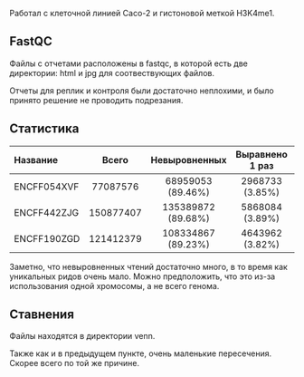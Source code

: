 Работал с клеточной линией Caco-2 и гистоновой меткой H3K4me1.


## FastQC

Файлы с отчетами расположены в fastqc, в которой есть две директории: html и jpg для соотвествующих файлов.

Отчеты для реплик и контроля были достаточно неплохими, и было принято решение не проводить подрезания.


## Статистика


| Название | Всего | Невыровненных | Выравнено 1 раз | Выравнено >1 раза|   
|:-|:-:|:-:|:-:|:-:|
ENCFF054XVF | 77087576 | 68959053 (89.46%) | 2968733 (3.85%) | 5159790 (6.69%) |
ENCFF442ZJG | 150877407 | 135389872 (89.68%) | 5868084 (3.89%) | 9719451 (6.44%) |
ENCFF190ZGD | 121412379 | 108334867 (89.23%) | 4643962 (3.82%) | 8433550 (6.95%)|


Заметно, что невыровненных чтений достаточно много, в то время как уникальных ридов очень мало. Можно предположить, что это из-за использования одной хромосомы, а не всего генома.


## Ставнения

Файлы находятся в директории venn.

Также как и в предыдущем пункте, очень маленькие пересечения. Скорее всего по той же причине.